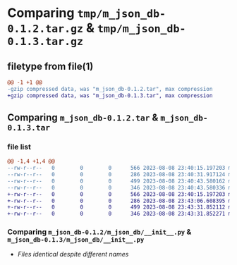 # Comparing `tmp/m_json_db-0.1.2.tar.gz` & `tmp/m_json_db-0.1.3.tar.gz`

## filetype from file(1)

```diff
@@ -1 +1 @@
-gzip compressed data, was "m_json_db-0.1.2.tar", max compression
+gzip compressed data, was "m_json_db-0.1.3.tar", max compression
```

## Comparing `m_json_db-0.1.2.tar` & `m_json_db-0.1.3.tar`

### file list

```diff
@@ -1,4 +1,4 @@
--rw-r--r--   0        0        0      566 2023-08-08 23:40:15.197203 m_json_db-0.1.2/m_json_db/__init__.py
--rw-r--r--   0        0        0      286 2023-08-08 23:40:31.917124 m_json_db-0.1.2/pyproject.toml
--rw-r--r--   0        0        0      499 2023-08-08 23:40:43.580162 m_json_db-0.1.2/setup.py
--rw-r--r--   0        0        0      346 2023-08-08 23:40:43.580336 m_json_db-0.1.2/PKG-INFO
+-rw-r--r--   0        0        0      566 2023-08-08 23:40:15.197203 m_json_db-0.1.3/m_json_db/__init__.py
+-rw-r--r--   0        0        0      286 2023-08-08 23:43:06.608395 m_json_db-0.1.3/pyproject.toml
+-rw-r--r--   0        0        0      499 2023-08-08 23:43:31.852112 m_json_db-0.1.3/setup.py
+-rw-r--r--   0        0        0      346 2023-08-08 23:43:31.852271 m_json_db-0.1.3/PKG-INFO
```

### Comparing `m_json_db-0.1.2/m_json_db/__init__.py` & `m_json_db-0.1.3/m_json_db/__init__.py`

 * *Files identical despite different names*

